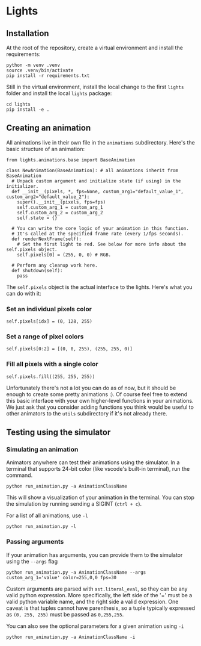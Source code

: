 # Lights

## Installation
At the root of the repository, create a virtual environment and install the requirements:
```
python -m venv .venv
source .venv/bin/activate
pip install -r requirements.txt
```

Still in the virtual environment, install the local change to the first `lights` folder and install the local `lights` package:
```
cd lights
pip install -e .
```

## Creating an animation

All animations live in their own file in the `animations` subdirectory. Here's the basic structure of an animation:
```
from lights.animations.base import BaseAnimation

class NewAnimation(BaseAnimation): # all animations inherit from BaseAnimation
  # Unpack custom argument and initialize state (if using) in the initializer.
  def __init__(pixels, *, fps=None, custom_arg1="default_value_1", custom_arg2="default_value_2"):
    super().__init__(pixels, fps=fps)
    self.custom_arg_1 = custom_arg_1
    self.custom_arg_2 = custom_arg_2
    self.state = {}

  # You can write the core logic of your animation in this function.
  # It's called at the specified frame rate (every 1/fps seconds).
  def renderNextFrame(self):
    # Set the first light to red. See below for more info about the self.pixels object.
    self.pixels[0] = (255, 0, 0) # RGB.

  # Perform any cleanup work here.
  def shutdown(self):
    pass
```

The `self.pixels` object is the actual interface to the lights. Here's what you can do with it:

### Set an individual pixels color
```
self.pixels[idx] = (0, 128, 255)
```

### Set a range of pixel colors
```
self.pixels[0:2] = [(0, 0, 255), (255, 255, 0)]
```

### Fill all pixels with a single color
```
self.pixels.fill((255, 255, 255))
```

Unfortunately there's not a lot you can do as of now, but it should be enough to create some pretty animations :). Of course feel free to extend this basic interface with your own higher-level functions in your animations. We just ask that you consider adding functions you think would be useful to other animators to the `utils` subdirectory if it's not already there. 

## Testing using the simulator

### Simulating an animation
Animators anywhere can test their animations using the simulator. In a terminal that supports 24-bit color (like vscode's built-in terminal), run the command.
```
python run_animation.py -a AnimationClassName
```

This will show a visualization of your animation in the terminal. You can stop the simulation by running sending a SIGINT (`ctrl + c`).

For a list of all animations, use `-l`

```
python run_animation.py -l
```

### Passing arguments
If your animation has arguments, you can provide them to the simulator using the `--args` flag

```
python run_animation.py -a AnimationClassName --args custom_arg_1='value' color=255,0,0 fps=30
```

Custom arguments are parsed with `ast.literal_eval`, so they can be any valid python expression. More specifically, the left side of the '=' must be a valid python variable name, and the right side a valid expression. One caveat is that tuples cannot have parenthesis, so a tuple typically expressed as `(0, 255, 255)` must be passed as `0,255,255`.

You can also see the optional parameters for a given animation using `-i`

```
python run_animation.py -a AnimationClassName -i
```